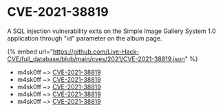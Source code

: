# CVE-2021-38819

A SQL injection vulnerability exits on the Simple Image Gallery System 1.0 application through "id" parameter on the album page.

{% embed url="https://github.com/Live-Hack-CVE/full_database/blob/main/cves/2021/CVE-2021-38819.json" %}


* m4sk0ff ~> [CVE-2021-38819](https://www.alice-snow.ru/2021/database/cve-2021-38819/cve-2021-38819-m4sk0ff)
* m4sk0ff ~> [CVE-2021-38819](https://www.alice-snow.ru/2021/database/cve-2021-38819/cve-2021-38819-m4sk0ff)
* m4sk0ff ~> [CVE-2021-38819](https://www.alice-snow.ru/2021/database/cve-2021-38819/cve-2021-38819-m4sk0ff)
* m4sk0ff ~> [CVE-2021-38819](https://www.alice-snow.ru/2021/database/cve-2021-38819/cve-2021-38819-m4sk0ff)
* m4sk0ff ~> [CVE-2021-38819](https://www.alice-snow.ru/2021/database/cve-2021-38819/cve-2021-38819-m4sk0ff)